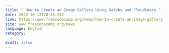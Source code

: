 ```yaml
---
title: " How to Create an Image Gallery Using Gatsby and Cloudinary "
date: 2020-10-12T20:36:24Z
link: https://www.freecodecamp.org/news/how-to-create-an-image-gallery-gatsby-and-cloudinary/?utm_medium=RSS&utm_source=news.12bit.vn
site: www.freecodecamp.org/news
language: English
category:
  -   
draft: false
---
```

